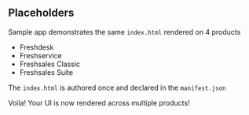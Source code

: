 ## Placeholders

Sample app demonstrates the same `index.html` rendered on 4 products

- Freshdesk
- Freshservice
- Freshsales Classic
- Freshsales Suite

The `index.html` is authored once and declared in the `manifest.json`

Voila! Your UI is now rendered across multiple products!
